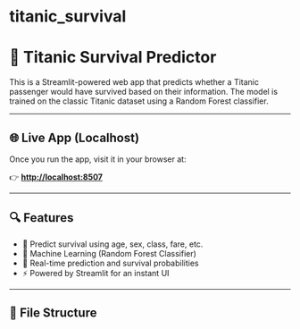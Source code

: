 
# titanic_survival
# 🚢 Titanic Survival Predictor

This is a Streamlit-powered web app that predicts whether a Titanic passenger would have survived based on their information. The model is trained on the classic Titanic dataset using a Random Forest classifier.

---

## 🌐 Live App (Localhost)

Once you run the app, visit it in your browser at:

👉 **[http://localhost:8507](http://localhost:8507)**

---

## 🔍 Features

- 🎯 Predict survival using age, sex, class, fare, etc.
- 🧠 Machine Learning (Random Forest Classifier)
- 🧪 Real-time prediction and survival probabilities
- ⚡ Powered by Streamlit for an instant UI

---

## 📁 File Structure

